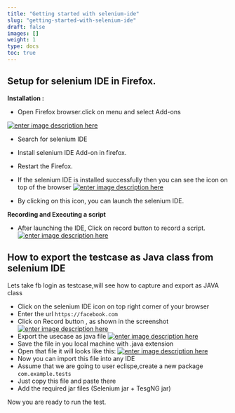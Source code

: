 ```yaml
---
title: "Getting started with selenium-ide"
slug: "getting-started-with-selenium-ide"
draft: false
images: []
weight: 1
type: docs
toc: true
---
```


## Setup for selenium IDE in Firefox.
**Installation :** 

 - Open Firefox browser.click on menu and select Add-ons


[![enter image description here][1]][1]
 - Search for selenium IDE 
 - Install selenium IDE Add-on in firefox.
 - Restart the Firefox.
 - If the selenium IDE is installed successfully then you can see the icon on top of the browser
[![enter image description here][2]][2]

 - By clicking on this icon, you can launch the selenium IDE.

**Recording and Executing a script**

 - After launching the IDE, Click on record button to record a script.
[![enter image description here][3]][3]


  [1]: https://i.stack.imgur.com/qMbFF.png
  [2]: https://i.stack.imgur.com/vPXaq.png
  [3]: https://i.stack.imgur.com/6LYhn.png

## How to export the testcase as Java class from selenium IDE
Lets take fb login as testcase,will see how to capture and export as JAVA class

 - Click on the selenium IDE icon on top right corner of your browser
 - Enter the url `https://facebook.com`
 - Click on Record button , as shown in the screenshot
[![enter image description here][1]][1]
 - Export the usecase as java file
[![enter image description here][2]][2]
 - Save the file in you local machine with .java extension
 - Open that file it will looks like this:
[![enter image description here][3]][3]
 - Now you can import this file into any IDE
 - Assume that we are going to user eclispe,create a new package `com.example.tests`
 - Just copy this file and paste there
 - Add the required jar files (Selenium jar + TesgNG jar)

Now you are ready to run the test.

  [1]: https://i.stack.imgur.com/YFYM3.png
  [2]: https://i.stack.imgur.com/sWR1A.png
  [3]: https://i.stack.imgur.com/4fBOm.png

